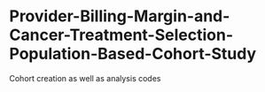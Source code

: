 # Provider-Billing-Margin-and-Cancer-Treatment-Selection-Population-Based-Cohort-Study
Cohort creation as well as analysis codes
